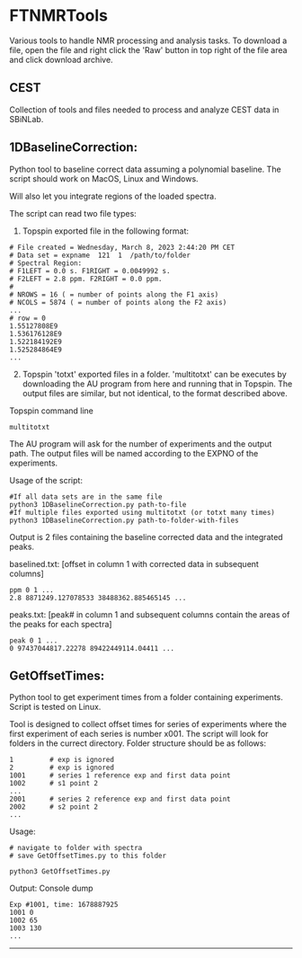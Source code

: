 # FTNMRTools

Various tools to handle NMR processing and analysis tasks.
To download a file, open the file and right click the 'Raw' button in top right of the file area and click download archive.

## CEST

Collection of tools and files needed to process and analyze CEST data in SBiNLab.

## 1DBaselineCorrection:

Python tool to baseline correct data assuming a polynomial baseline. The script should work on MacOS, Linux and Windows.

Will also let you integrate regions of the loaded spectra.

The script can read two file types:
1) Topspin exported file in the following format:

  ```
  # File created = Wednesday, March 8, 2023 2:44:20 PM CET
  # Data set = expname  121  1  /path/to/folder
  # Spectral Region:
  # F1LEFT = 0.0 s. F1RIGHT = 0.0049992 s.
  # F2LEFT = 2.8 ppm. F2RIGHT = 0.0 ppm.
  #
  # NROWS = 16 ( = number of points along the F1 axis)
  # NCOLS = 5874 ( = number of points along the F2 axis)
  ...
  # row = 0
  1.55127808E9
  1.536176128E9
  1.522184192E9
  1.525284864E9
  ...
  ```

2) Topspin 'totxt' exported files in a folder. 'multitotxt' can be executes by downloading the AU program from here and running that in Topspin. The output files are similar, but not identical, to the format described above.

  Topspin command line
  ```
  multitotxt
  ```
  The AU program will ask for the number of experiments and the output path. The output files will be named according to the EXPNO of the experiments.

Usage of the script:
```
#If all data sets are in the same file
python3 1DBaselineCorrection.py path-to-file
#If multiple files exported using multitotxt (or totxt many times)
python3 1DBaselineCorrection.py path-to-folder-with-files
```
Output is 2 files containing the baseline corrected data and the integrated peaks.

baselined.txt: [offset in column 1 with corrected data in subsequent columns]
```
ppm 0 1 ...
2.8 8871249.127078533 38488362.885465145 ...
```

peaks.txt: [peak# in column 1 and subsequent columns contain the areas of the peaks for each spectra]
```
peak 0 1 ... 
0 97437044817.22278 89422449114.04411 ...
```
## GetOffsetTimes:

Python tool to get experiment times from a folder containing experiments. Script is tested on Linux.

Tool is designed to collect offset times for series of experiments where the first experiment of each series is number x001. The script will look for folders in the currect directory.
Folder structure should be as follows:
```
1         # exp is ignored
2         # exp is ignored
1001      # series 1 reference exp and first data point
1002      # s1 point 2
...
2001      # series 2 reference exp and first data point
2002      # s2 point 2
...
```

Usage:
```
# navigate to folder with spectra
# save GetOffsetTimes.py to this folder

python3 GetOffsetTimes.py
```

Output: Console dump
```
Exp #1001, time: 1678887925
1001 0
1002 65
1003 130
...
```

------
